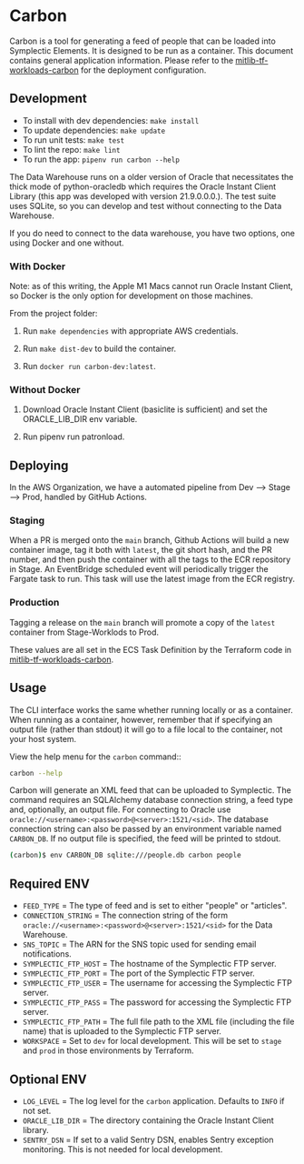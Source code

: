 # Carbon

Carbon is a tool for generating a feed of people that can be loaded into Symplectic Elements. It is designed to be run as a container. This document contains general application information. Please refer to the [mitlib-tf-workloads-carbon](https://github.com/mitlibraries/mitlib-tf-workloads-carbon) for the deployment configuration.

## Development

* To install with dev dependencies: `make install`
* To update dependencies: `make update`
* To run unit tests: `make test`
* To lint the repo: `make lint`
* To run the app: `pipenv run carbon --help`

The Data Warehouse runs on a older version of Oracle that necessitates the thick mode of python-oracledb which requires the Oracle Instant Client Library (this app was developed with version 21.9.0.0.0.). The test suite uses SQLite, so you can develop and test without connecting to the Data Warehouse.

If you do need to connect to the data warehouse, you have two options, one using Docker and one without.

### With Docker

Note: as of this writing, the Apple M1 Macs cannot run Oracle Instant Client, so Docker is the only option for development on those machines.

From the project folder:

1. Run `make dependencies` with appropriate AWS credentials.

2. Run `make dist-dev` to build the container.

3. Run `docker run carbon-dev:latest`.

### Without Docker

1. Download Oracle Instant Client (basiclite is sufficient) and set the ORACLE_LIB_DIR env variable.

2. Run pipenv run patronload.

## Deploying

In the AWS Organization, we have a automated pipeline from Dev --> Stage --> Prod, handled by GitHub Actions.

### Staging

When a PR is merged onto the `main` branch, Github Actions will build a new container image, tag it both with `latest`, the git short hash, and the PR number, and then push the container with all the tags to the ECR repository in Stage. An EventBridge scheduled event will periodically trigger the Fargate task to run. This task will use the latest image from the ECR registry.

### Production

Tagging a release on the `main` branch will promote a copy of the `latest` container from Stage-Worklods to Prod.




These values are all set in the ECS Task Definition by the Terraform code in [mitlib-tf-workloads-carbon](https://github.com/mitlibraries/mitlib-tf-workloads-carbon).

## Usage

The CLI interface works the same whether running locally or as a container. When running as a container, however, remember that if specifying an output file (rather than stdout) it will go to a file local to the container, not your host system.

View the help menu for the `carbon` command::

```bash
carbon --help
```

Carbon will generate an XML feed that can be uploaded to Symplectic. The command requires an SQLAlchemy database connection string, a feed type and, optionally, an output file. For connecting to Oracle use `oracle://<username>:<password>@<server>:1521/<sid>`. The database connection string can also be passed by an environment variable named `CARBON_DB`. If no output file is specified, the feed will be printed to stdout.

```bash
(carbon)$ env CARBON_DB sqlite:///people.db carbon people
```

## Required ENV
* `FEED_TYPE` = The type of feed and is set to either "people" or "articles".
* `CONNECTION_STRING` = The connection string of the form `oracle://<username>:<password>@<server>:1521/<sid>` for the Data Warehouse.
* `SNS_TOPIC` = The ARN for the SNS topic used for sending email notifications.
* `SYMPLECTIC_FTP_HOST` = The hostname of the Symplectic FTP server.
* `SYMPLECTIC_FTP_PORT` = The port of the Symplectic FTP server.
* `SYMPLECTIC_FTP_USER` = The username for accessing the Symplectic FTP server.
* `SYMPLECTIC_FTP_PASS` = The password for accessing the Symplectic FTP server.
* `SYMPLECTIC_FTP_PATH` = The full file path to the XML file (including the file name) that is uploaded to the Symplectic FTP server.
* `WORKSPACE` = Set to `dev` for local development. This will be set to `stage` and `prod` in those environments by Terraform.



## Optional ENV

* `LOG_LEVEL` = The log level for the `carbon` application. Defaults to `INFO` if not set.
* `ORACLE_LIB_DIR` = The directory containing the Oracle Instant Client library.
* `SENTRY_DSN` = If set to a valid Sentry DSN, enables Sentry exception monitoring. This is not needed for local development.